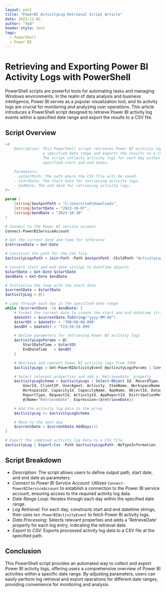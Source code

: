 ```yaml
---
layout: post
title: "PowerBI ActivityLog Retrieval Script Article"
date: 2023-11-02
author: "Ted"
header-style: text
tags:
  - PowerShell
  - Power BI
---
```


# Retrieving and Exporting Power BI Activity Logs with PowerShell

PowerShell scripts are powerful tools for automating tasks and managing Windows environments. In the realm of data analysis and business intelligence, Power BI serves as a popular visualization tool, and its activity logs are crucial for monitoring and analyzing user operations. This article introduces a PowerShell script designed to retrieve Power BI activity log events within a specified date range and export the results to a CSV file.

## Script Overview

```powershell
<#
    Description: This PowerShell script retrieves Power BI activity log events for 
                 a specified date range and exports the results to a CSV file. 
                 The script collects activity logs for each day within the 
                 specified start and end dates.

    Parameters:
    - outputPath: The path where the CSV file will be saved. 
    - startDate: The start date for retrieving activity logs. 
    - endDate: The end date for retrieving activity logs. 
#>

param (
    [string]$outputPath = "C:\Users\ted\Downloads",
    [string]$startDate = "2023-10-07",
    [string]$endDate = "2023-10-30"
)

# Connect to the Power BI service account
Connect-PowerBIServiceAccount

# Get the current date and time for reference
$retrieveDate = Get-Date 

# Construct the path for the CSV file
$activityLogsPath = Join-Path -Path $outputPath -ChildPath "ActivityLogs.csv"

# Convert start and end date strings to DateTime objects
$startDate = Get-Date $startDate
$endDate = Get-Date $endDate

# Initialize the loop with the start date
$currentDate = $startDate
$activityLog = @()

# Loop through each day in the specified date range
while ($currentDate -le $endDate) {
    # Format the current date to create the start and end datetime strings
    $dateStr = $currentDate.ToString("yyyy-MM-dd")
    $startDt = $dateStr + 'T00:00:00.000'
    $endDt = $dateStr + 'T23:59:59.999'

    # Define parameters for retrieving Power BI activity logs
    $activityLogsParams = @{
        StartDateTime = $startDt
        EndDateTime   = $endDt
    }

    # Retrieve and convert Power BI activity logs from JSON
    $activityLogs = Get-PowerBIActivityEvent @activityLogsParams | ConvertFrom-Json

    # Select relevant properties and add a 'RetrieveDate' property
    $activityLogSchema = $activityLogs | Select-Object Id, RecordType, CreationTime, Operation, OrganizationId, UserType, UserKey, Workload, `
        UserId, ClientIP, UserAgent, Activity, ItemName, WorkspaceName, DatasetName, ReportName, `
        WorkspaceId, CapacityId, CapacityName, AppName, ObjectId, DatasetId, ReportId, IsSuccess, `
        ReportType, RequestId, ActivityId, AppReportId, DistributionMethod, ConsumptionMethod, `
        @{Name="RetrieveDate"; Expression={$retrieveDate}}

    # Add the activity log data to the array
    $activityLog += $activityLogSchema

    # Move to the next day
    $currentDate = $currentDate.AddDays(1)
}

# Export the combined activity log data to a CSV file
$activityLog | Export-Csv -Path $activityLogsPath -NoTypeInformation
```

## Script Breakdown

- *Description:* The script allows users to define output path, start date, and end date as parameters.
- *Connect to Power BI Service Account:* Utilizes `Connect-PowerBIServiceAccount` to establish a connection to the Power BI service account, ensuring access to the required activity log data.
- *Date Range Loop:* Iterates through each day within the specified date range.
- *Log Retrieval:* For each day, constructs start and end datetime strings, then uses `Get-PowerBIActivityEvent` to fetch Power BI activity logs.
- *Data Processing:* Selects relevant properties and adds a 'RetrieveDate' property for each log entry, indicating the retrieval date.
- *Export to CSV:* Exports processed activity log data to a CSV file at the specified path.

## Conclusion

This PowerShell script provides an automated way to collect and export Power BI activity logs, offering users a comprehensive overview of Power BI activities within a specific date range. By adjusting parameters, users can easily perform log retrieval and export operations for different date ranges, providing convenience for monitoring and analysis.
